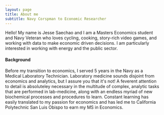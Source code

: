 ```yaml
---
layout: page
title: About me
subtitle: Navy Corspman to Economic Researcher
---
```

Hello! My name is Jesse Saechao and I am a Masters Economics student and Navy Veteran  who loves cycling, cooking, story-rich video games, and working with data to make economic driven decisions. I am particularly interested in working with energy and the public sector. 

#### Background
Before my transition to economics, I served 5 years in the Navy as a Medical Laboratory Technician. Laboratory medicine sounds disjoint from economics and analytics, but I assure you that it's not! A feverent attention to detail is absoluteley necessary in the multitude of complex, analytic tasks that are performed in lab-medicine, along with an endless myriad of new biochemical processes and procedures to learn. Constant learning has easily translated to my passion for economics and has led me to California Polytechnic San Luis Obispo to earn my MS in Economics. 
